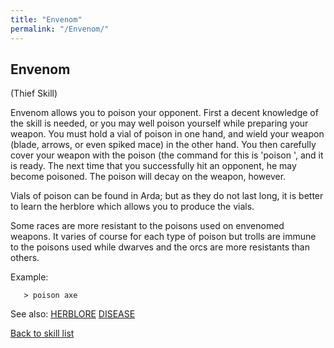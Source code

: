 ```yaml
---
title: "Envenom"
permalink: "/Envenom/"
---
```


## Envenom

(Thief Skill)

Envenom allows you to poison your opponent. First a decent knowledge of
the skill is needed, or you may well poison yourself while preparing
your weapon. You must hold a vial of poison in one hand, and wield your
weapon (blade, arrows, or even spiked mace) in the other hand. You then
carefully cover your weapon with the poison (the command for this is
'poison <weapon>', and it is ready. The next time that you successfully
hit an opponent, he may become poisoned. The poison will decay on the
weapon, however.

Vials of poison can be found in Arda; but as they do not last long, it
is better to learn the herblore which allows you to produce the vials.

Some races are more resistant to the poisons used on envenomed weapons.
It varies of course for each type of poison but trolls are immune to the
poisons used while dwarves and the orcs are more resistants than others.

Example:

`   > poison axe`

See also: [HERBLORE](HERBLORE "wikilink") [DISEASE](DISEASE "wikilink")

[Back to skill list](Skill "wikilink")